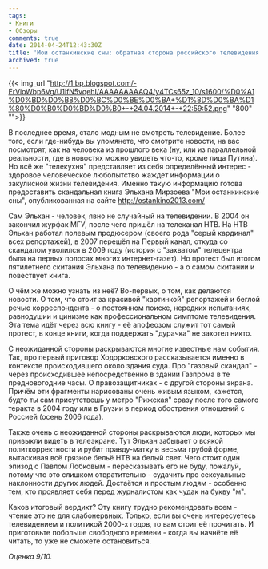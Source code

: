 ```yaml
---
tags:
- Книги
- Обзоры
comments: true
date: 2014-04-24T12:43:30Z
title: 'Мои останкинские сны: обратная сторона российского телевидения'
archived: true
---
```


{{< img_url "http://1.bp.blogspot.com/-ErVioWbp6Vg/U1lfN5vqehI/AAAAAAAAAQ4/y4TCs65z_10/s1600/%D0%A1%D0%BD%D0%B8%D0%BC%D0%BE%D0%BA+%D1%8D%D0%BA%D1%80%D0%B0%D0%BD%D0%B0+-+24.04.2014+-+22:59:52.png" "800" "">}}

В последнее время, стало модным не смотреть телевидение. Более того, если где-нибудь вы упомянете, что смотрите новости, на вас посмотрят, как на человека из прошлого века (ну, или из параллельной реальности, где в новостях можно увидеть что-то, кроме лица Путина). Но всё же "телекухня" представляет из себя определённый интерес - здоровое человеческое любопытство жаждет информации о закулисной жизни телевидения. Именно такую информацию готова предоставить скандальная книга Эльхана Мирзоева "Мои останкинские сны", опубликованная на сайте http://ostankino2013.com/

<!--more-->
 
Сам Эльхан - человек, явно не случайный на телевидении. В 2004 он закончил журфак МГУ, после чего пришёл на телеканал НТВ. На НТВ Эльхан работал полевым продюсером (своего рода "серый кардинал" всех репортажей), в 2007 перешёл на Первый канал, откуда со скандалом уволился в 2009 году (история с "захватом" телецентра была на первых полосах многих интернет-газет). Но протест был итогом пятилетнего скитания Эльхана по телевидению - а о самом скитании и повествует книга.
 
О чём же можно узнать из неё? Во-первых, о том, как делаются новости.  О том, что стоит за красивой "картинкой" репортажей и беглой речью корреспондента - о постоянном поиске, нередких испытаниях, равнодушии и цинизме как профессиональном симптоме телевидения. Эта тема идёт через всю книгу - её апофеозом служит тот самый протест, в конце книги, когда поддержать "дурачка" не захотел никто.
 
С неожиданной стороны раскрываются многие известные нам события. Так, про первый приговор Ходорковского рассказывается именно в контексте происходившего около здания суда. Про "газовый скандал" - через происходившее непосредственно в здании Газпрома в те предновогодние часы. О правозащитниках - с другой стороны экрана. Причём эти фрагменты нарисованы очень живым языком, кажется, будто ты сам присутствешь у метро "Рижская" сразу после того самого теракта в 2004 году или в Грузии в период обострения отношений с Россией (осень 2006 года). 

Также очень с неожиданной стороны раскрываются люди, которых мы привыкли видеть в телеэкране. Тут Эльхан забывает о всякой политкорректности и рубит правду-матку в весьма грубой форме, вытаскивая всё грязное бельё НТВ на белый свет. Чего стоит один эпизод с Павлом Лобковым - пересказывать его не буду, пожалуй, потому что это слишком отвратительно - судачить про сексуальные наклонности других людей. Достаётся и простым людям - особенно тем, кто проявляет себя перед журналистом как чудак на букву "м". 

Каков итоговый вердикт? Эту книгу трудно рекомендовать всем - чтение это не для слабонервных. Только, если вы очень интересуетесь телевидением и политикой 2000-х годов, то вам стоит её прочитать. И приготовьте побольше свободного времени - когда вы начнёте её читать, то уже не сможете остановиться.

*Оценка 9/10.*
